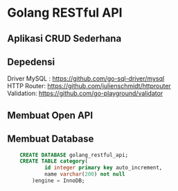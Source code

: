 # Golang RESTful API

## Aplikasi CRUD Sederhana
## Depedensi
Driver MySQL  : https://github.com/go-sql-driver/mysql<br>
HTTP Router: https://github.com/julienschmidt/httprouter<br>
Validation: https://github.com/go-playground/validator<br>

## Membuat Open API

## Membuat Database
```SQL
	CREATE DATABASE golang_restful_api;
	CREATE TABLE category(
			id integer primary key auto_increment,
			name varchar(200) not null
		)engine = InnoDB;
```